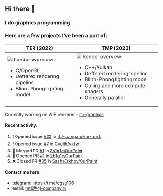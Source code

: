 ## Hi there 👋
### I do graphics programming
### Here are a few projects I've been a part of:  

TER (2022)            |  TMP (2023)
-------------------------|-------------------------
![](images/ter_screenshot_00_upscaled.png) Render overview: <br><ul><li> C/OpenGL <li> Deffered rendering pipeline <li> Blinn-Phong lighting model | ![](images/tmp_screenshot_01_upscaled.png) Render overview: <br><ul><li> C++/Vulkan <li> Deffered rendering pipeline <li> Blinn-Phong lighting model <li> Culling and more compute shaders <li> Generally parallel

Currently working on WIP renderer - [mr-graphics](https://github.com/4J-company/mr-graphics)  

#### Recent activity:
<!--START_SECTION:activity-->
1. ❗ Opened issue [#22](https://github.com/4J-company/mr-math/issues/22) in [4J-company/mr-math](https://github.com/4J-company/mr-math)
2. ❗ Opened issue [#7](https://github.com/Cvelth/vkfw/issues/7) in [Cvelth/vkfw](https://github.com/Cvelth/vkfw)
3. 🎉 Merged PR [#1](https://github.com/2b1g1c/OurPaint/pull/1) in [2b1g1c/OurPaint](https://github.com/2b1g1c/OurPaint)
4. 💪 Opened PR [#1](https://github.com/2b1g1c/OurPaint/pull/1) in [2b1g1c/OurPaint](https://github.com/2b1g1c/OurPaint)
5. ❌ Closed PR [#35](https://github.com/SashaErkhov/OurPaint/pull/35) in [SashaErkhov/OurPaint](https://github.com/SashaErkhov/OurPaint)
<!--END_SECTION:activity-->

#### Contact me here:
 - telegram: https://t.me/cgsg106
 - email:    mt6@4j-company.ru
